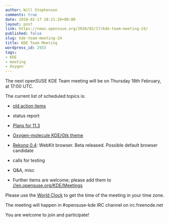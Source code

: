```yaml
---
author: Will Stephenson
comments: true
date: 2010-02-17 18:21:26+00:00
layout: post
link: https://news.opensuse.org/2010/02/17/kde-team-meeting-24/
published: false
slug: kde-team-meeting-24
title: KDE Team Meeting
wordpress_id: 2933
tags:
- KDE
- meeting
- Oxygen
---
```


The next openSUSE KDE Team meeting will be on Thursday 18th February, at 17:00 UTC.

The current list of scheduled topics is:



	
  * [old action items ](//en.opensuse.org/KDE/Meetings/20100204)

	
  * status report

	
  * [Plans for 11.3](//rekonq.sourceforge.net)

	
  * [Oxygen-molecule KDE/Gtk theme](//www.kde-look.org/content/show.php?content=103741)

	
  * [Rekonq 0.4](//rekonq.sourceforge.net/): WebKit browser. Beta released. Possible default browser candidate

	
  * calls for testing

	
  * Q&A, misc



	
  * Further items are welcome; please add them to [//en.opensuse.org/KDE/Meetings ](//en.opensuse.org/KDE/Meetings)


Please use the [World Clock](//www.timeanddate.com/worldclock/fixedtime.html?day=18&amp;month=2&amp;year=2010&amp;hour=17&amp;min=0&amp;sec=0&amp;p1=0) to get the time of the meeting in your time zone.

The meeting will happen in #opensuse-kde IRC channel on irc.freenode.net

You are welcome to join and participate!
